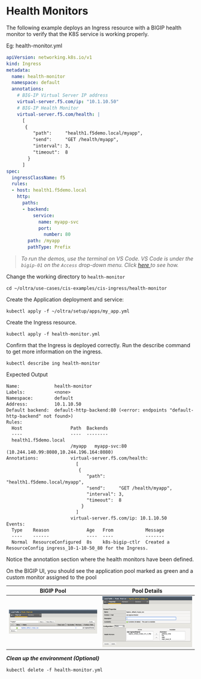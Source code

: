 # Health Monitors
The following example deploys an Ingress resource with a BIGIP health monitor to verify that the K8S service is working properly.


Eg: health-monitor.yml
```yml
apiVersion: networking.k8s.io/v1
kind: Ingress
metadata:
  name: health-monitor
  namespace: default
  annotations:
    # BIG-IP Virtual Server IP address
    virtual-server.f5.com/ip: "10.1.10.50"
    # BIG-IP Health Monitor
    virtual-server.f5.com/health: |
      [
       {
          "path":     "health1.f5demo.local/myapp",
          "send":     "GET /health/myapp",
          "interval": 3,
          "timeout":  8
        }
      ]
spec:
  ingressClassName: f5
  rules:
  - host: health1.f5demo.local
    http:
      paths:
      - backend:
          service:
            name: myapp-svc
            port:
              number: 80
        path: /myapp
        pathType: Prefix
```

> *To run the demos, use the terminal on VS Code. VS Code is under the `bigip-01` on the `Access` drop-down menu. Click <a href="https://raw.githubusercontent.com/F5EMEA/oltra/main/vscode.png"> here </a> to see how.*

Change the working directory to `health-monitor`
```
cd ~/oltra/use-cases/cis-examples/cis-ingress/health-monitor
```

Create the Application deployment and service: 
```
kubectl apply -f ~/oltra/setup/apps/my_app.yml
```

Create the Ingress resource.
```
kubectl apply -f health-monitor.yml
```

Confirm that the Ingress is deployed correctly. Run the describe command to get more information on the ingress.
```
kubectl describe ing health-monitor
```

Expected Output
```
Name:             health-monitor
Labels:           <none>
Namespace:        default
Address:          10.1.10.50
Default backend:  default-http-backend:80 (<error: endpoints "default-http-backend" not found>)
Rules:
  Host                  Path  Backends
  ----                  ----  --------
  health1.f5demo.local  
                        /myapp   myapp-svc:80 (10.244.140.99:8080,10.244.196.164:8080)
Annotations:            virtual-server.f5.com/health:
                          [
                           {
                              "path":     "health1.f5demo.local/myapp",
                              "send":     "GET /health/myapp",
                              "interval": 3,
                              "timeout":  8
                            }
                          ]
                        virtual-server.f5.com/ip: 10.1.10.50
Events:
  Type    Reason              Age   From            Message
  ----    ------              ----  ----            -------
  Normal  ResourceConfigured  8s    k8s-bigip-ctlr  Created a ResourceConfig ingress_10-1-10-50_80 for the Ingress.

```
Notice the annotation section where the health monitors have been defined.


On the BIGIP UI, you should see the application pool marked as green and a custom monitor assigned to the pool

| BIGIP Pool             |  Pool Details |
:-------------------------:|:-------------------------:
![health-monitor-bigip-1](images/health-monitor-bigip-1.png)  |  ![health-monitor-bigip-2](images/health-monitor-bigip-2.png)


***Clean up the environment (Optional)***
```
kubectl delete -f health-monitor.yml
```